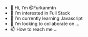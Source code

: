 - 👋 Hi, I’m @Furkanmtn
- 👀 I’m interested in Full Stack 
- 🌱 I’m currently learning Javascript
- 💞️ I’m looking to collaborate on ...
- 📫 How to reach me ...

<!---
Furkanmtn/Furkanmtn is a ✨ special ✨ repository because its `README.md` (this file) appears on your GitHub profile.
You can click the Preview link to take a look at your changes.
--->
